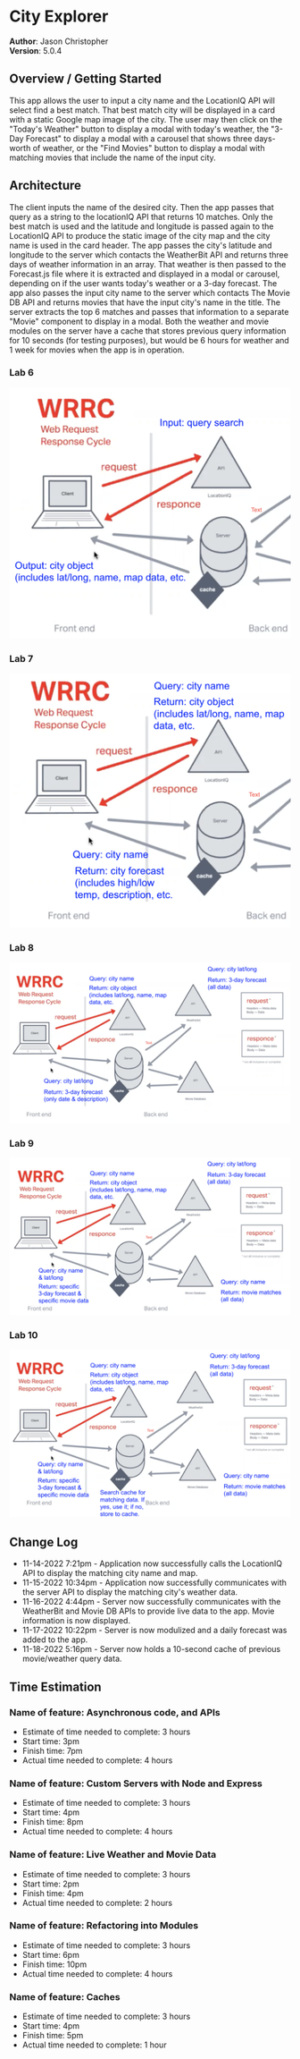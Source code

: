 # City Explorer

**Author**: Jason Christopher  
**Version**: 5.0.4

## Overview / Getting Started

This app allows the user to input a city name and the LocationIQ API will select find a best match. That best match city will be displayed in a card with a static Google map image of the city. The user may then click on the "Today's Weather" button to display a modal with today's weather, the "3-Day Forecast" to display a modal with a carousel that shows three days-worth of weather, or the "Find Movies" button to display a modal with matching movies that include the name of the input city.

## Architecture

The client inputs the name of the desired city. Then the app passes that query as a string to the locationIQ API that returns 10 matches. Only the best match is used and the latitude and longitude is passed again to the LocationIQ API to produce the static image of the city map and the city name is used in the card header. The app passes the city's latitude and longitude to the server which contacts the WeatherBit API and returns three days of weather information in an array. That weather is then passed to the Forecast.js file where it is extracted and displayed in a modal or carousel, depending on if the user wants today's weather or a 3-day forecast. The app also passes the input city name to the server which contacts The Movie DB API and returns movies that have the input city's name in the title. The server extracts the top 6 matches and passes that information to a separate "Movie" component to display in a modal. Both the weather and movie modules on the server have a cache that stores previous query information for 10 seconds (for testing purposes), but would be 6 hours for weather and 1 week for movies when the app is in operation.

### Lab 6

![WRRC](./public/images/WRRC-Lab6.png)

### Lab 7

![WRRC](./public/images/WRRC-Lab7.png)

### Lab 8

![WRRC](./public/images/WRRC-Lab8.png)

### Lab 9

![WRRC](./public/images/WRRC-Lab9.png)

### Lab 10

![WRRC](./public/images/WRRC-Lab10.png)

## Change Log

* 11-14-2022 7:21pm - Application now successfully calls the LocationIQ API to display the matching city name and map.  
* 11-15-2022 10:34pm - Application now successfully communicates with the server API to display the matching city's weather data.  
* 11-16-2022 4:44pm - Server now successfully communicates with the WeatherBit and Movie DB APIs to provide live data to the app. Movie information is now displayed.
* 11-17-2022 10:22pm - Server is now modulized and a daily forecast was added to the app.
* 11-18-2022 5:16pm - Server now holds a 10-second cache of previous movie/weather query data.

## Time Estimation

### Name of feature: Asynchronous code, and APIs

* Estimate of time needed to complete: 3 hours
* Start time: 3pm
* Finish time: 7pm
* Actual time needed to complete: 4 hours

### Name of feature: Custom Servers with Node and Express

* Estimate of time needed to complete: 3 hours
* Start time: 4pm
* Finish time: 8pm
* Actual time needed to complete: 4 hours

### Name of feature: Live Weather and Movie Data

* Estimate of time needed to complete: 3 hours
* Start time: 2pm
* Finish time: 4pm
* Actual time needed to complete: 2 hours

### Name of feature: Refactoring into Modules

* Estimate of time needed to complete: 3 hours
* Start time: 6pm
* Finish time: 10pm
* Actual time needed to complete: 4 hours

### Name of feature: Caches

* Estimate of time needed to complete: 3 hours
* Start time: 4pm
* Finish time: 5pm
* Actual time needed to complete: 1 hour
